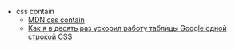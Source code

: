 
- css contain
  - [MDN css contain](https://developer.mozilla.org/en-US/docs/Web/CSS/contain)
  - [Как я в десять раз ускорил работу таблицы Google одной строкой CSS](https://habr.com/ru/company/timeweb/blog/593003/)

